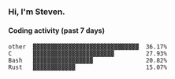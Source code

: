 ### Hi, I'm Steven.

#### Coding activity (past 7 days)
```
other  ▓▓▓▓▓▓▓▓▓▓▓▓▓▓▓▓▓▓▓▓▓▓▓▓▓▓▓▓▓▓  36.17%
C      ▓▓▓▓▓▓▓▓▓▓▓▓▓▓▓▓▓▓▓▓▓▓▓         27.93%
Bash   ▓▓▓▓▓▓▓▓▓▓▓▓▓▓▓▓▓               20.82%
Rust   ▓▓▓▓▓▓▓▓▓▓▓▓                    15.07%
```
